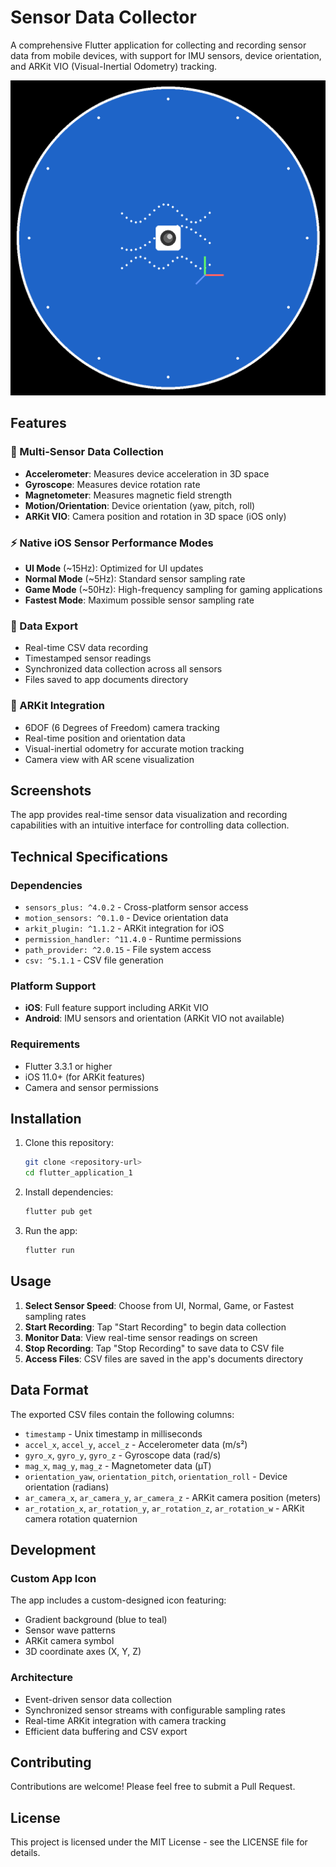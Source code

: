 # Sensor Data Collector

A comprehensive Flutter application for collecting and recording sensor data from mobile devices, with support for IMU sensors, device orientation, and ARKit VIO (Visual-Inertial Odometry) tracking.

![App Icon](ios/Runner/Assets.xcassets/AppIcon.appiconset/Icon-App-1024x1024@1x.png)

## Features

### 📱 Multi-Sensor Data Collection
- **Accelerometer**: Measures device acceleration in 3D space
- **Gyroscope**: Measures device rotation rate
- **Magnetometer**: Measures magnetic field strength
- **Motion/Orientation**: Device orientation (yaw, pitch, roll)
- **ARKit VIO**: Camera position and rotation in 3D space (iOS only)

### ⚡ Native iOS Sensor Performance Modes
- **UI Mode** (~15Hz): Optimized for UI updates
- **Normal Mode** (~5Hz): Standard sensor sampling rate
- **Game Mode** (~50Hz): High-frequency sampling for gaming applications
- **Fastest Mode**: Maximum possible sensor sampling rate

### 💾 Data Export
- Real-time CSV data recording
- Timestamped sensor readings
- Synchronized data collection across all sensors
- Files saved to app documents directory

### 🚀 ARKit Integration
- 6DOF (6 Degrees of Freedom) camera tracking
- Real-time position and orientation data
- Visual-inertial odometry for accurate motion tracking
- Camera view with AR scene visualization

## Screenshots

The app provides real-time sensor data visualization and recording capabilities with an intuitive interface for controlling data collection.

## Technical Specifications

### Dependencies
- `sensors_plus: ^4.0.2` - Cross-platform sensor access
- `motion_sensors: ^0.1.0` - Device orientation data
- `arkit_plugin: ^1.1.2` - ARKit integration for iOS
- `permission_handler: ^11.4.0` - Runtime permissions
- `path_provider: ^2.0.15` - File system access
- `csv: ^5.1.1` - CSV file generation

### Platform Support
- **iOS**: Full feature support including ARKit VIO
- **Android**: IMU sensors and orientation (ARKit VIO not available)

### Requirements
- Flutter 3.3.1 or higher
- iOS 11.0+ (for ARKit features)
- Camera and sensor permissions

## Installation

1. Clone this repository:
   ```bash
   git clone <repository-url>
   cd flutter_application_1
   ```

2. Install dependencies:
   ```bash
   flutter pub get
   ```

3. Run the app:
   ```bash
   flutter run
   ```

## Usage

1. **Select Sensor Speed**: Choose from UI, Normal, Game, or Fastest sampling rates
2. **Start Recording**: Tap "Start Recording" to begin data collection
3. **Monitor Data**: View real-time sensor readings on screen
4. **Stop Recording**: Tap "Stop Recording" to save data to CSV file
5. **Access Files**: CSV files are saved in the app's documents directory

## Data Format

The exported CSV files contain the following columns:
- `timestamp` - Unix timestamp in milliseconds
- `accel_x`, `accel_y`, `accel_z` - Accelerometer data (m/s²)
- `gyro_x`, `gyro_y`, `gyro_z` - Gyroscope data (rad/s)
- `mag_x`, `mag_y`, `mag_z` - Magnetometer data (µT)
- `orientation_yaw`, `orientation_pitch`, `orientation_roll` - Device orientation (radians)
- `ar_camera_x`, `ar_camera_y`, `ar_camera_z` - ARKit camera position (meters)
- `ar_rotation_x`, `ar_rotation_y`, `ar_rotation_z`, `ar_rotation_w` - ARKit camera rotation quaternion

## Development

### Custom App Icon
The app includes a custom-designed icon featuring:
- Gradient background (blue to teal)
- Sensor wave patterns
- ARKit camera symbol
- 3D coordinate axes (X, Y, Z)

### Architecture
- Event-driven sensor data collection
- Synchronized sensor streams with configurable sampling rates
- Real-time ARKit integration with camera tracking
- Efficient data buffering and CSV export

## Contributing

Contributions are welcome! Please feel free to submit a Pull Request.

## License

This project is licensed under the MIT License - see the LICENSE file for details.
